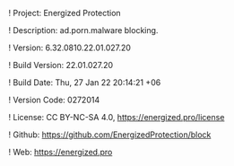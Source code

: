 ! Project: Energized Protection

! Description: ad.porn.malware blocking.

! Version: 6.32.0810.22.01.027.20

! Build Version: 22.01.027.20

! Build Date: Thu, 27 Jan 22 20:14:21 +06

! Version Code: 0272014

! License: CC BY-NC-SA 4.0, https://energized.pro/license

! Github: https://github.com/EnergizedProtection/block

! Web: https://energized.pro
